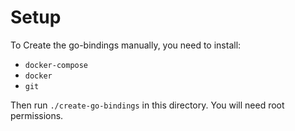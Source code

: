 # Setup

To Create the go-bindings manually, you need to install:
- `docker-compose`
- `docker`
- `git`

Then run
`./create-go-bindings` in this directory.
You will need root permissions.
